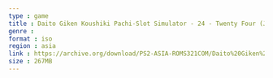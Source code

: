 ```yaml
---
type : game
title : Daito Giken Koushiki Pachi-Slot Simulator - 24 - Twenty Four (Japan)
genre : 
format : iso
region : asia
link : https://archive.org/download/PS2-ASIA-ROMS321COM/Daito%20Giken%20Koushiki%20Pachi-Slot%20Simulator%20-%2024%20-%20Twenty%20Four%20%28Japan%29.7z
size : 267MB
---
```

